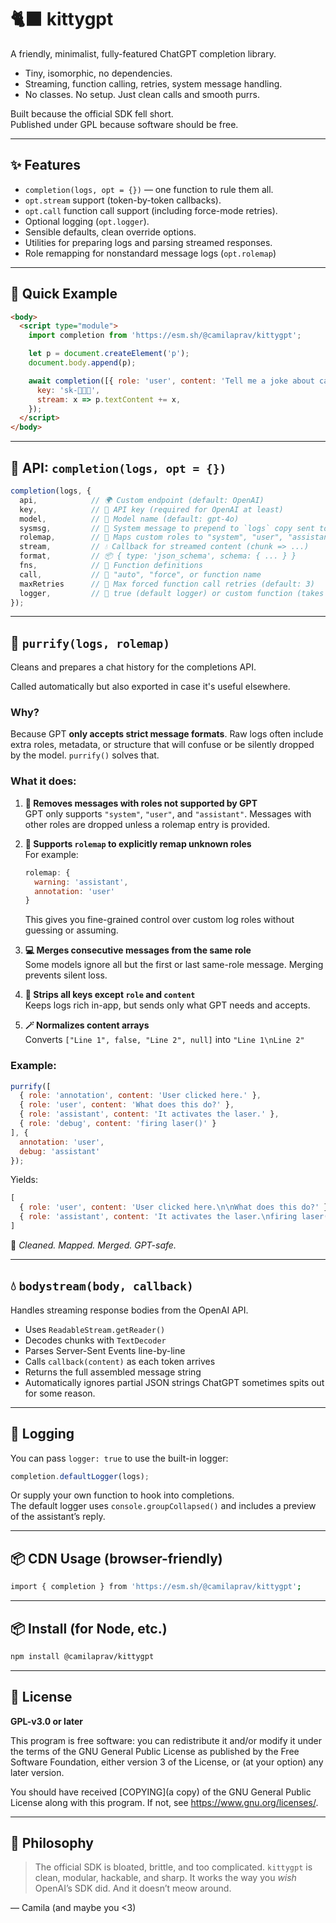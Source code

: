 # 🐈‍⬛ kittygpt

A friendly, minimalist, fully-featured ChatGPT completion library.

- Tiny, isomorphic, no dependencies.
- Streaming, function calling, retries, system message handling.
- No classes. No setup. Just clean calls and smooth purrs.

Built because the official SDK fell short.  
Published under GPL because software should be free.

---

## ✨ Features

- `completion(logs, opt = {})` — one function to rule them all.
- `opt.stream` support (token-by-token callbacks).
- `opt.call` function call support (including force-mode retries).
- Optional logging (`opt.logger`).
- Sensible defaults, clean override options.
- Utilities for preparing logs and parsing streamed responses.
- Role remapping for nonstandard message logs (`opt.rolemap`)

---

## 🚀 Quick Example

```html
<body>
  <script type="module">
    import completion from 'https://esm.sh/@camilaprav/kittygpt';

    let p = document.createElement('p');
    document.body.append(p);

    await completion([{ role: 'user', content: 'Tell me a joke about cats.' }], {
      key: 'sk-🤫🤫🤫',
      stream: x => p.textContent += x,
    });
  </script>
</body>
```

---

## 💠 API: `completion(logs, opt = {})`

```js
completion(logs, {
  api,            // 🌍 Custom endpoint (default: OpenAI)
  key,            // 🔐 API key (required for OpenAI at least)
  model,          // 🧠 Model name (default: gpt-4o)
  sysmsg,         // 📜 System message to prepend to `logs` copy sent to the API (string | array | function returning either)
  rolemap,        // 📃 Maps custom roles to "system", "user", "assistant"; non-standard, unmapped roles cause log items to be automatically dropped
  stream,         // 💧 Callback for streamed content (chunk => ...)
  format,         // 📦 { type: 'json_schema', schema: { ... } }
  fns,            // 🧰 Function definitions
  call,           // 🔧 "auto", "force", or function name
  maxRetries      // 🔁 Max forced function call retries (default: 3)
  logger,         // 🩵 true (default logger) or custom function (takes `logs` array as single argument)
});
```

---

## 🧼 `purrify(logs, rolemap)`

Cleans and prepares a chat history for the completions API.

Called automatically but also exported in case it's useful elsewhere.

### Why?

Because GPT **only accepts strict message formats**. Raw logs often include extra roles, metadata, or structure that will confuse or be silently dropped by the model. `purrify()` solves that.

### What it does:

1. **🚫 Removes messages with roles not supported by GPT**  
   GPT only supports `"system"`, `"user"`, and `"assistant"`. Messages with other roles are dropped unless a rolemap entry is provided.

2. **📃 Supports `rolemap` to explicitly remap unknown roles**  
   For example:
   ```js
   rolemap: {
     warning: 'assistant',
     annotation: 'user'
   }
   ```
   This gives you fine-grained control over custom log roles without guessing or assuming.

3. **💻 Merges consecutive messages from the same role**  
   Some models ignore all but the first or last same-role message. Merging prevents silent loss.

4. **🧹 Strips all keys except `role` and `content`**  
   Keeps logs rich in-app, but sends only what GPT needs and accepts.

5. **🪄 Normalizes content arrays**  
   Converts `["Line 1", false, "Line 2", null]` into `"Line 1\nLine 2"`

### Example:

```js
purrify([
  { role: 'annotation', content: 'User clicked here.' },
  { role: 'user', content: 'What does this do?' },
  { role: 'assistant', content: 'It activates the laser.' },
  { role: 'debug', content: 'firing laser()' }
], {
  annotation: 'user',
  debug: 'assistant'
});
```

Yields:

```js
[
  { role: 'user', content: 'User clicked here.\n\nWhat does this do?' },
  { role: 'assistant', content: 'It activates the laser.\nfiring laser()' },
]
```

🧠 *Cleaned. Mapped. Merged. GPT-safe.*

---

## 💧 `bodystream(body, callback)`

Handles streaming response bodies from the OpenAI API.

- Uses `ReadableStream.getReader()`
- Decodes chunks with `TextDecoder`
- Parses Server-Sent Events line-by-line
- Calls `callback(content)` as each token arrives
- Returns the full assembled message string
- Automatically ignores partial JSON strings ChatGPT sometimes spits out for some reason.

---

## 📓 Logging

You can pass `logger: true` to use the built-in logger:

```js
completion.defaultLogger(logs);
```

Or supply your own function to hook into completions.  
The default logger uses `console.groupCollapsed()` and includes a preview of the assistant’s reply.

---

## 📦 CDN Usage (browser-friendly)

```bash
import { completion } from 'https://esm.sh/@camilaprav/kittygpt';
```

---

## 📦 Install (for Node, etc.)

```bash
npm install @camilaprav/kittygpt
```

---

## 🧵 License

**GPL-v3.0 or later**  

This program is free software: you can redistribute it and/or modify
it under the terms of the GNU General Public License as published by
the Free Software Foundation, either version 3 of the License, or
(at your option) any later version.

You should have received [COPYING](a copy) of the GNU General Public License
along with this program. If not, see https://www.gnu.org/licenses/.

---

## 🐾 Philosophy

> The official SDK is bloated, brittle, and too complicated.
> `kittygpt` is clean, modular, hackable, and sharp.
> It works the way you *wish* OpenAI’s SDK did.
> And it doesn’t meow around.

— Camila (and maybe you <3)
